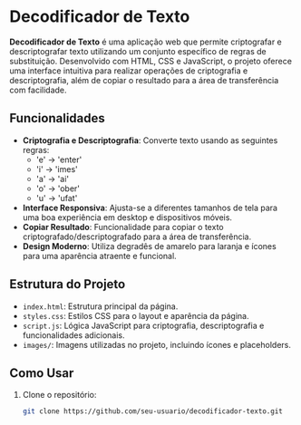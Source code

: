 # Decodificador de Texto

**Decodificador de Texto** é uma aplicação web que permite criptografar e descriptografar texto utilizando um conjunto específico de regras de substituição. Desenvolvido com HTML, CSS e JavaScript, o projeto oferece uma interface intuitiva para realizar operações de criptografia e descriptografia, além de copiar o resultado para a área de transferência com facilidade.

## Funcionalidades

- **Criptografia e Descriptografia**: Converte texto usando as seguintes regras:
  - 'e' → 'enter'
  - 'i' → 'imes'
  - 'a' → 'ai'
  - 'o' → 'ober'
  - 'u' → 'ufat'
- **Interface Responsiva**: Ajusta-se a diferentes tamanhos de tela para uma boa experiência em desktop e dispositivos móveis.
- **Copiar Resultado**: Funcionalidade para copiar o texto criptografado/descriptografado para a área de transferência.
- **Design Moderno**: Utiliza degradês de amarelo para laranja e ícones para uma aparência atraente e funcional.

## Estrutura do Projeto

- `index.html`: Estrutura principal da página.
- `styles.css`: Estilos CSS para o layout e aparência da página.
- `script.js`: Lógica JavaScript para criptografia, descriptografia e funcionalidades adicionais.
- `images/`: Imagens utilizadas no projeto, incluindo ícones e placeholders.

## Como Usar

1. Clone o repositório:
   ```bash
   git clone https://github.com/seu-usuario/decodificador-texto.git
